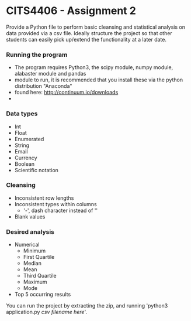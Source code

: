 # CITS4406 - Assignment 2
Provide a Python file to perform basic cleansing and statistical analysis on data provided via a csv file. Ideally structure the project so that other students can easily pick up/extend the functionality at a later date.

### Running the program
* The program requires Python3, the scipy module, numpy module, alabaster module and pandas 
* module to run, it is recommended that you install these via the python distribution "Anaconda"
* found here: http://continuum.io/downloads
* 

### Data types
* Int
* Float
* Enumerated
* String
* Email
* Currency
* Boolean
* Scientific notation


### Cleansing
* Inconsistent row lengths
* Inconsistent types within columns
    * '-', dash character instead of ''
* Blank values

### Desired analysis
* Numerical
    * Minimum
    * First Quartile
    * Median
    * Mean
    * Third Quartile
    * Maximum
    * Mode
* Top 5 occurring results

You can run the project by extracting the zip, and running 'python3 application.py *csv filename here*'. 
